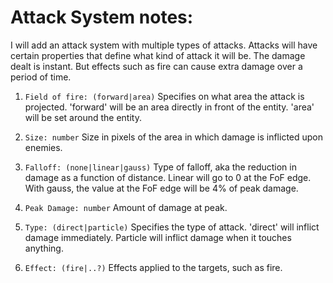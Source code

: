 # Attack System notes:
I will add an attack system with multiple types of attacks. Attacks will have certain properties that define what kind of attack it will be. The damage dealt is instant. But effects such as fire can cause extra damage over a period of time.

1. `Field of fire: (forward|area)`
Specifies on what area the attack is projected. 'forward' will be an area directly in front of the entity. 'area' will be set around the entity.

2. `Size: number`
Size in pixels of the area in which damage is inflicted upon enemies.

3. `Falloff: (none|linear|gauss)`
Type of falloff, aka the reduction in damage as a function of distance. Linear will go to 0 at the FoF edge. With gauss, the value at the FoF edge will be 4% of peak damage.

4. `Peak Damage: number`
Amount of damage at peak.

5. `Type: (direct|particle)`
Specifies the type of attack. 'direct' will inflict damage immediately. Particle will inflict damage when it touches anything.

6. `Effect: (fire|..?)`
Effects applied to the targets, such as fire.
